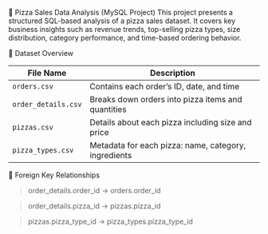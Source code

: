 🍕 Pizza Sales Data Analysis (MySQL Project)
This project presents a structured SQL-based analysis of a pizza sales dataset. It covers key business insights such as revenue trends, top-selling pizza types, size distribution, category performance, and time-based ordering behavior.

📁 Dataset Overview

| File Name           | Description                                          |
| ------------------- | ---------------------------------------------------- |
| `orders.csv`        | Contains each order’s ID, date, and time             |
| `order_details.csv` | Breaks down orders into pizza items and quantities   |
| `pizzas.csv`        | Details about each pizza including size and price    |
| `pizza_types.csv`   | Metadata for each pizza: name, category, ingredients |


🔗 Foreign Key Relationships
> order_details.order_id → orders.order_id

> order_details.pizza_id → pizzas.pizza_id

> pizzas.pizza_type_id → pizza_types.pizza_type_id
